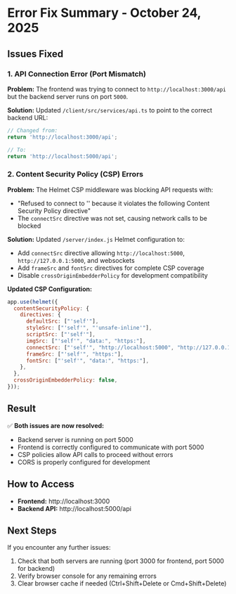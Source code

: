 # Error Fix Summary - October 24, 2025

## Issues Fixed

### 1. **API Connection Error (Port Mismatch)**
**Problem:** The frontend was trying to connect to `http://localhost:3000/api` but the backend server runs on port `5000`.

**Solution:** Updated `/client/src/services/api.ts` to point to the correct backend URL:
```javascript
// Changed from:
return 'http://localhost:3000/api';

// To:
return 'http://localhost:5000/api';
```

### 2. **Content Security Policy (CSP) Errors**
**Problem:** The Helmet CSP middleware was blocking API requests with:
- "Refused to connect to '<URL>' because it violates the following Content Security Policy directive"
- The `connectSrc` directive was not set, causing network calls to be blocked

**Solution:** Updated `/server/index.js` Helmet configuration to:
- Add `connectSrc` directive allowing `http://localhost:5000`, `http://127.0.0.1:5000`, and websockets
- Add `frameSrc` and `fontSrc` directives for complete CSP coverage
- Disable `crossOriginEmbedderPolicy` for development compatibility

**Updated CSP Configuration:**
```javascript
app.use(helmet({
  contentSecurityPolicy: {
    directives: {
      defaultSrc: ["'self'"],
      styleSrc: ["'self'", "'unsafe-inline'"],
      scriptSrc: ["'self'"],
      imgSrc: ["'self'", "data:", "https:"],
      connectSrc: ["'self'", "http://localhost:5000", "http://127.0.0.1:5000", "ws://localhost:*", "http:", "https:"],
      frameSrc: ["'self'", "https:"],
      fontSrc: ["'self'", "data:", "https:"],
    },
  },
  crossOriginEmbedderPolicy: false,
}));
```

## Result

✅ **Both issues are now resolved:**
- Backend server is running on port 5000
- Frontend is correctly configured to communicate with port 5000
- CSP policies allow API calls to proceed without errors
- CORS is properly configured for development

## How to Access

- **Frontend:** http://localhost:3000
- **Backend API:** http://localhost:5000/api

## Next Steps

If you encounter any further issues:
1. Check that both servers are running (port 3000 for frontend, port 5000 for backend)
2. Verify browser console for any remaining errors
3. Clear browser cache if needed (Ctrl+Shift+Delete or Cmd+Shift+Delete)
